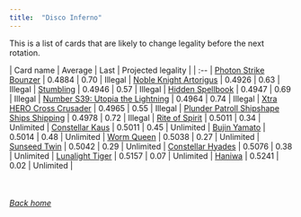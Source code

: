 ```yaml
---
title:  "Disco Inferno"
---
```


This is a list of cards that are likely to change legality before the next rotation.

| Card name | Average | Last | Projected legality |
| :-- |
[Photon Strike Bounzer](https://db.ygoprodeck.com/card/?search=Photon%20Strike%20Bounzer) | 0.4884 | 0.70 | Illegal |
[Noble Knight Artorigus](https://db.ygoprodeck.com/card/?search=Noble%20Knight%20Artorigus) | 0.4926 | 0.63 | Illegal |
[Stumbling](https://db.ygoprodeck.com/card/?search=Stumbling) | 0.4946 | 0.57 | Illegal |
[Hidden Spellbook](https://db.ygoprodeck.com/card/?search=Hidden%20Spellbook) | 0.4947 | 0.69 | Illegal |
[Number S39: Utopia the Lightning](https://db.ygoprodeck.com/card/?search=Number%20S39:%20Utopia%20the%20Lightning) | 0.4964 | 0.74 | Illegal |
[Xtra HERO Cross Crusader](https://db.ygoprodeck.com/card/?search=Xtra%20HERO%20Cross%20Crusader) | 0.4965 | 0.55 | Illegal |
[Plunder Patroll Shipshape Ships Shipping](https://db.ygoprodeck.com/card/?search=Plunder%20Patroll%20Shipshape%20Ships%20Shipping) | 0.4978 | 0.72 | Illegal |
[Rite of Spirit](https://db.ygoprodeck.com/card/?search=Rite%20of%20Spirit) | 0.5011 | 0.34 | Unlimited |
[Constellar Kaus](https://db.ygoprodeck.com/card/?search=Constellar%20Kaus) | 0.5011 | 0.45 | Unlimited |
[Bujin Yamato](https://db.ygoprodeck.com/card/?search=Bujin%20Yamato) | 0.5014 | 0.48 | Unlimited |
[Worm Queen](https://db.ygoprodeck.com/card/?search=Worm%20Queen) | 0.5038 | 0.27 | Unlimited |
[Sunseed Twin](https://db.ygoprodeck.com/card/?search=Sunseed%20Twin) | 0.5042 | 0.29 | Unlimited |
[Constellar Hyades](https://db.ygoprodeck.com/card/?search=Constellar%20Hyades) | 0.5076 | 0.38 | Unlimited |
[Lunalight Tiger](https://db.ygoprodeck.com/card/?search=Lunalight%20Tiger) | 0.5157 | 0.07 | Unlimited |
[Haniwa](https://db.ygoprodeck.com/card/?search=Haniwa) | 0.5241 | 0.02 | Unlimited |

<br>

###### [Back home](index)